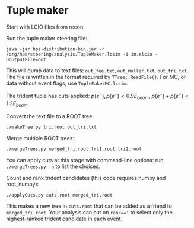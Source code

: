 # Tuple maker
Start with LCIO files from recon.

Run the tuple maker steering file:

```
java -jar hps-distribution-bin.jar -r /org/hps/steering/analysis/TupleMaker.lcsim -i in.slcio -DoutputFile=out
```

This will dump data to text files: `out_fee.txt`, `out_moller.txt`, `out_tri.txt`.
The file is written in the format required by `TTree::ReadFile()`.
For MC, or data without event flags, use `TupleMakerMC.lcsim`.

The trident tuple has cuts applied: $p(e^-), p(e^+)<0.9E_{beam}$, $p(e^-)+p(e^+)<1.3E_{beam}$.

Convert the text file to a ROOT tree:
```
./makeTree.py tri.root out_tri.txt
```

Merge multiple ROOT trees:
```
./mergeTrees.py merged_tri.root tri1.root tri2.root
```
You can apply cuts at this stage with command-line options: run `./mergeTrees.py -h` to list the choices.

Count and rank trident candidates (this code requires numpy and root_numpy):
```
./applyCuts.py cuts.root merged_tri.root
```
This makes a new tree in `cuts.root` that can be added as a friend to `merged_tri.root`.
Your analysis can cut on `rank==1` to select only the highest-ranked trident candidate in each event.

